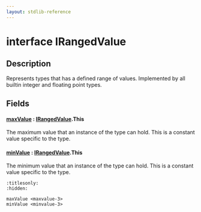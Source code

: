 ```yaml
---
layout: stdlib-reference
---
```


# interface IRangedValue

## Description

Represents types that has a defined range of values.
Implemented by all builtin integer and floating point types.


## Fields

####  <a id="decl-maxValue"></a>[maxValue](../maxvalue-3.html) : [IRangedValue](.html)\.This
The maximum value that an instance of the type can hold.
This is a constant value specific to the type.

####  <a id="decl-minValue"></a>[minValue](../minvalue-3.html) : [IRangedValue](.html)\.This
The minimum value that an instance of the type can hold.
This is a constant value specific to the type.



```{toctree}
:titlesonly:
:hidden:

maxValue <maxvalue-3>
minValue <minvalue-3>
```
